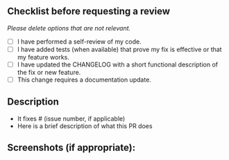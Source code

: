 ## Checklist before requesting a review

*Please delete options that are not relevant.*

- [ ] I have performed a self-review of my code.
- [ ] I have added tests (when available) that prove my fix is effective or that my feature works.
- [ ] I have updated the CHANGELOG with a short functional description of the fix or new feature.
- [ ] This change requires a documentation update.

## Description

- It fixes # (issue number, if applicable)
- Here is a brief description of what this PR does

## Screenshots (if appropriate):

